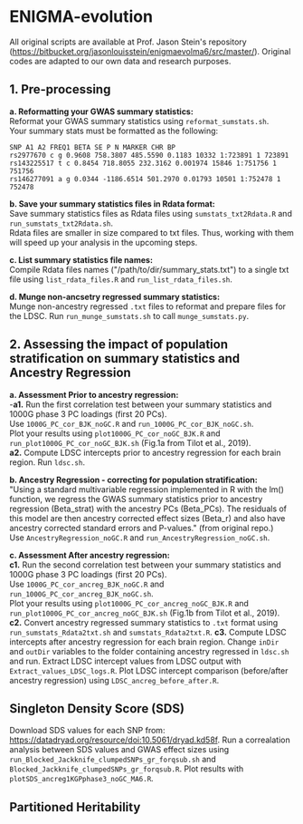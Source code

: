 # ENIGMA-evolution

All original scripts are available at Prof. Jason Stein's repository (https://bitbucket.org/jasonlouisstein/enigmaevolma6/src/master/). Original codes are adapted to our own data and research purposes.

## 1. Pre-processing

**a. Reformatting your GWAS summary statistics:**  
Reformat your GWAS summary statistics using `reformat_sumstats.sh`.  
Your summary stats must be formatted as the following:  
  
```
SNP A1 A2 FREQ1 BETA SE P N MARKER CHR BP
rs2977670 c g 0.9608 758.3807 485.5590 0.1183 10332 1:723891 1 723891
rs143225517 t c 0.8454 718.8055 232.3162 0.001974 15846 1:751756 1 751756
rs146277091 a g 0.0344 -1186.6514 501.2970 0.01793 10501 1:752478 1 752478
```
  
**b. Save your summary statistics files in Rdata format:**  
Save summary statistics files as Rdata files using `sumstats_txt2Rdata.R` and `run_sumstats_txt2Rdata.sh`.  
Rdata files are smaller in size compared to txt files. Thus, working with them will speed up your analysis in the upcoming steps.  
  
**c. List summary statistics file names:**  
Compile Rdata files names ("/path/to/dir/summary_stats.txt") to a single txt file using `list_rdata_files.R` and `run_list_rdata_files.sh`.

**d. Munge non-ancsetry regressed summary statistics:**  
Munge non-ancestry regressed `.txt` files to reformat and prepare files for the LDSC. Run `run_munge_sumstats.sh` to call `munge_sumstats.py`.

## 2. Assessing the impact of population stratification on summary statistics and Ancestry Regression

**a. Assessment Prior to ancestry regression:**  
     -**a1.** Run the first correlation test between your summary statistics and 1000G phase 3 PC loadings (first 20 PCs).  
        Use `1000G_PC_cor_BJK_noGC.R` and `run_1000G_PC_cor_BJK_noGC.sh`.  
        Plot your results using `plot1000G_PC_cor_noGC_BJK.R` and `run_plot1000G_PC_cor_noGC_BJK.sh` (Fig.1a from Tilot et al., 2019).  
    **a2.** Compute LDSC intercepts prior to ancestry regression for each brain region.
        Run `ldsc.sh`.
    
**b. Ancestry Regression - correcting for population stratification:**  
"Using a standard multivariable regression implemented in R with the lm() function, we regress the GWAS summary statistics prior to ancestry regression (Beta_strat) with the ancestry PCs (Beta_PCs). The residuals of this model are then ancestry corrected effect sizes (Beta_r) and also have ancestry corrected standard errors and P-values." (from original repo.)  
Use `AncestryRegression_noGC.R` and `run_AncestryRegression_noGC.sh`.  
  
**c. Assessment After ancestry regression:**  
    **c1.** Run the second correlation test between your summary statistics and 1000G phase 3 PC loadings (first 20 PCs).  
        Use `1000G_PC_cor_ancreg_BJK_noGC.R` and `run_1000G_PC_cor_ancreg_BJK_noGC.sh`.  
        Plot your results using `plot1000G_PC_cor_ancreg_noGC_BJK.R` and `run_plot1000G_PC_cor_ancreg_noGC_BJK.sh`  (Fig.1b from Tilot et al., 2019).  
    **c2.** Convert ancestry regressed summary statistics to `.txt` format using `run_sumstats_Rdata2txt.sh` and `sumstats_Rdata2txt.R`.
    **c3.** Compute LDSC intercepts after ancestry regression for each brain region.
        Change `inDir` and `outDir` variables to the folder containing ancestry regressed in `ldsc.sh` and run.
        Extract LDSC intercept values from LDSC output with `Extract_values_LDSC_logs.R`.
        Plot LDSC intercept comparison (before/after ancestry regression) using `LDSC_ancreg_before_after.R`.

## Singleton Density Score (SDS)

Download SDS values for each SNP from: https://datadryad.org/resource/doi:10.5061/dryad.kd58f.
Run a correalation analysis between SDS values and GWAS effect sizes using `run_Blocked_Jackknife_clumpedSNPs_gr_forqsub.sh` and `Blocked_Jackknife_clumpedSNPs_gr_forqsub.R`.
Plot results with `plotSDS_ancreg1KGPphase3_noGC_MA6.R`.

## Partitioned Heritability

